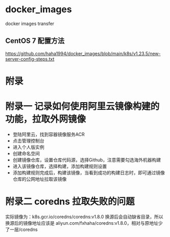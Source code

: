 # docker_images
docker images transfer

## CentOS 7 配置方法
https://github.com/haha1994/docker_images/blob/main/k8s/v1.23.5/new-server-config-steps.txt


# 附录

# 附录一 记录如何使用阿里云镜像构建的功能，拉取外网镜像
- 登陆阿里云，找到容器镜像服务ACR
- 点击管理控制台
- 进入个人版实例
- 创建命名空间
- 创建镜像仓库，设置仓库代码源，选择Github，注意需要勾选海外机器构建
- 进入该镜像仓库，选择构建，添加构建规则设置
- 添加构建规则完成后，构建该镜像，当看到成功的构建日志时，即可通过镜像仓库的公网地址拉取该镜像

# 附录二 coredns 拉取失败的问题
实际镜像为：k8s.gcr.io/coredns/coredns:v1.8.0
换源后会自动缺省目录，所以换源后的镜像地址应该是 aliyun.com/fxhaha/coredns:v1.8.0，相对与原地址少了一层/coredns
